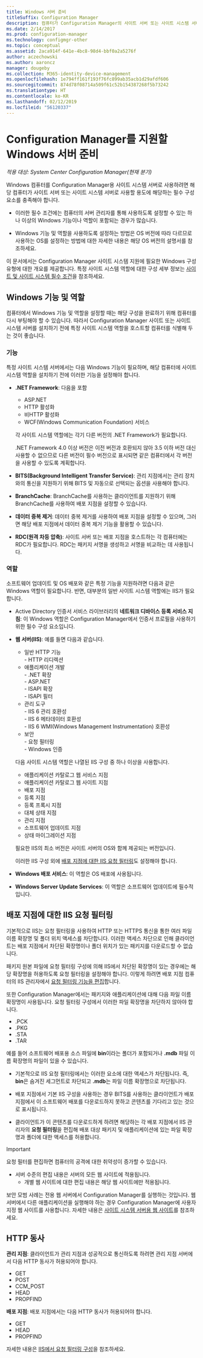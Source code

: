 ```yaml
---
title: Windows 서버 준비
titleSuffix: Configuration Manager
description: 컴퓨터가 Configuration Manager의 사이트 서버 또는 사이트 시스템 서버를 사용하기 위한 필수 구성 요소를 충족하는지 확인합니다.
ms.date: 2/14/2017
ms.prod: configuration-manager
ms.technology: configmgr-other
ms.topic: conceptual
ms.assetid: 2aca914f-641e-4bc8-98d4-bbf0a2a5276f
author: aczechowski
ms.author: aaroncz
manager: dougeby
ms.collection: M365-identity-device-management
ms.openlocfilehash: 1e794ff161f193f76fc899ab35acb1d29afdf606
ms.sourcegitcommit: 874d78f08714a509f61c52b154387268f5b73242
ms.translationtype: HT
ms.contentlocale: ko-KR
ms.lasthandoff: 02/12/2019
ms.locfileid: "56120337"
---
```

# <a name="prepare-windows-servers-to-support-configuration-manager"></a>Configuration Manager를 지원할 Windows 서버 준비

*적용 대상: System Center Configuration Manager(현재 분기)*

Windows 컴퓨터를 Configuration Manager용 사이트 시스템 서버로 사용하려면 해당 컴퓨터가 사이트 서버 또는 사이트 시스템 서버로 사용할 용도에 해당하는 필수 구성 요소를 충족해야 합니다.  

- 이러한 필수 조건에는 컴퓨터의 서버 관리자를 통해 사용하도록 설정할 수 있는 하나 이상의 Windows 기능이나 역할이 포함되는 경우가 많습니다.  

- Windows 기능 및 역할을 사용하도록 설정하는 방법은 OS 버전에 따라 다르므로 사용하는 OS를 설정하는 방법에 대한 자세한 내용은 해당 OS 버전의 설명서를 참조하세요.  

이 문서에서는 Configuration Manager 사이트 시스템 지원에 필요한 Windows 구성 유형에 대한 개요를 제공합니다. 특정 사이트 시스템 역할에 대한 구성 세부 정보는 [사이트 및 사이트 시스템 필수 조건](/sccm/core/plan-design/configs/site-and-site-system-prerequisites)을 참조하세요.

##  <a name="BKMK_WinFeatures"></a> Windows 기능 및 역할  
컴퓨터에서 Windows 기능 및 역할을 설정할 때는 해당 구성을 완료하기 위해 컴퓨터를 다시 부팅해야 할 수 있습니다. 따라서 Configuration Manager 사이트 또는 사이트 시스템 서버를 설치하기 전에 특정 사이트 시스템 역할을 호스트할 컴퓨터를 식별해 두는 것이 좋습니다.

### <a name="features"></a>기능  
특정 사이트 시스템 서버에서는 다음 Windows 기능이 필요하며, 해당 컴퓨터에 사이트 시스템 역할을 설치하기 전에 이러한 기능을 설정해야 합니다.  

- **.NET Framework**: 다음을 포함  

    - ASP.NET  
    - HTTP 활성화  
    - 비HTTP 활성화  
    - WCF(Windows Communication Foundation) 서비스  

    각 사이트 시스템 역할에는 각기 다른 버전의 .NET Framework가 필요합니다.  

    .NET Framework 4.0 이상 버전은 이전 버전과 호환되지 않아 3.5 이하 버전 대신 사용할 수 없으므로 다른 버전이 필수 버전으로 표시되면 같은 컴퓨터에서 각 버전을 사용할 수 있도록 계획합니다.  

- **BITS(Background Intelligent Transfer Service)**: 관리 지점에서는 관리 장치와의 통신을 지원하기 위해 BITS 및 자동으로 선택되는 옵션을 사용해야 합니다.  

- **BranchCache**: BranchCache를 사용하는 클라이언트를 지원하기 위해 BranchCache를 사용하여 배포 지점을 설정할 수 있습니다.  

- **데이터 중복 제거**: 데이터 중복 제거를 사용하여 배포 지점을 설정할 수 있으며, 그러면 해당 배포 지점에서 데이터 중복 제거 기능을 활용할 수 있습니다.  

- **RDC(원격 차등 압축)**: 사이트 서버 또는 배포 지점을 호스트하는 각 컴퓨터에는 RDC가 필요합니다. RDC는 패키지 서명을 생성하고 서명을 비교하는 데 사용됩니다.  

### <a name="roles"></a>역할  
소프트웨어 업데이트 및 OS 배포와 같은 특정 기능을 지원하려면 다음과 같은 Windows 역할이 필요합니다. 반면, 대부분의 일반 사이트 시스템 역할에는 IIS가 필요합니다.  

- Active Directory 인증서 서비스 라이브러리의 **네트워크 디바이스 등록 서비스 지침**: 이 Windows 역할은 Configuration Manager에서 인증서 프로필을 사용하기 위한 필수 구성 요소입니다.  

- **웹 서버(IIS)**: 예를 들면 다음과 같습니다.  
    - 일반 HTTP 기능  
          - HTTP 리디렉션  
    - 애플리케이션 개발  
          - .NET 확장  
          - ASP.NET  
          - ISAPI 확장  
          - ISAPI 필터  
    - 관리 도구  
          - IIS 6 관리 호환성  
          - IIS 6 메타데이터 호환성  
          - IIS 6 WMI(Windows Management Instrumentation) 호환성  
    - 보안  
          - 요청 필터링  
          - Windows 인증  

  다음 사이트 시스템 역할은 나열된 IIS 구성 중 하나 이상을 사용합니다.  
  - 애플리케이션 카탈로그 웹 서비스 지점  
  - 애플리케이션 카탈로그 웹 사이트 지점  
  - 배포 지점  
  - 등록 지점  
  - 등록 프록시 지점  
  - 대체 상태 지점  
  - 관리 지점  
  - 소프트웨어 업데이트 지점  
  - 상태 마이그레이션 지점     

  필요한 IIS의 최소 버전은 사이트 서버의 OS와 함께 제공되는 버전입니다.  

  이러한 IIS 구성 외에 [배포 지점에 대한 IIS 요청 필터링](#BKMK_IISFiltering)도 설정해야 합니다.  

- **Windows 배포 서비스**: 이 역할은 OS 배포에 사용됩니다.  

- **Windows Server Update Services**: 이 역할은 소프트웨어 업데이트에 필수적입니다.  


##  <a name="BKMK_IISFiltering"></a> 배포 지점에 대한 IIS 요청 필터링  
기본적으로 IIS는 요청 필터링을 사용하여 HTTP 또는 HTTPS 통신을 통한 여러 파일 이름 확장명 및 폴더 위치 액세스를 차단합니다. 이러한 액세스 차단으로 인해 클라이언트는 배포 지점에서 차단된 확장명이나 폴더 위치가 있는 패키지를 다운로드할 수 없습니다.  

패키지 원본 파일에 요청 필터링 구성에 의해 IIS에서 차단된 확장명이 있는 경우에는 해당 확장명을 허용하도록 요청 필터링을 설정해야 합니다. 이렇게 하려면 배포 지점 컴퓨터의 IIS 관리자에서 [요청 필터링 기능을 편집](https://technet.microsoft.com/library/hh831621.aspx)합니다.  

또한 Configuration Manager에서는 패키지와 애플리케이션에 대해 다음 파일 이름 확장명이 사용됩니다. 요청 필터링 구성에서 이러한 파일 확장명을 차단하지 않아야 합니다.  

- .PCK  
- .PKG  
- .STA  
- .TAR  

예를 들어 소프트웨어 배포용 소스 파일에 **bin**이라는 폴더가 포함되거나 **.mdb** 파일 이름 확장명의 파일이 있을 수 있습니다.  

- 기본적으로 IIS 요청 필터링에서는 이러한 요소에 대한 액세스가 차단됩니다. 즉, **bin**은 숨겨진 세그먼트로 차단되고 **.mdb**는 파일 이름 확장명으로 차단됩니다.  

- 배포 지점에서 기본 IIS 구성을 사용하는 경우 BITS를 사용하는 클라이언트가 배포 지점에서 이 소프트웨어 배포를 다운로드하지 못하고 콘텐츠를 기다리고 있는 것으로 표시됩니다.  

- 클라이언트가 이 콘텐츠를 다운로드하게 하려면 해당하는 각 배포 지점에서 IIS 관리자의 **요청 필터링**을 편집해 배포 대상 패키지 및 애플리케이션에 있는 파일 확장명과 폴더에 대한 액세스를 허용합니다.  

> [!IMPORTANT]  
> 요청 필터를 편집하면 컴퓨터의 공격에 대한 취약성이 증가할 수 있습니다.  
> 
> - 서버 수준의 편집 내용은 서버의 모든 웹 사이트에 적용됩니다.   
>     - 개별 웹 사이트에 대한 편집 내용은 해당 웹 사이트에만 적용됩니다.  
> 
> 보안 모범 사례는 전용 웹 서버에서 Configuration Manager를 실행하는 것입니다. 웹 서버에서 다른 애플리케이션을 실행해야 하는 경우 Configuration Manager에 사용자 지정 웹 사이트를 사용합니다. 자세한 내용은 [사이트 시스템 서버용 웹 사이트](/sccm/core/plan-design/network/websites-for-site-system-servers)를 참조하세요.  

## <a name="http-verbs"></a>HTTP 동사
**관리 지점**: 클라이언트가 관리 지점과 성공적으로 통신하도록 하려면 관리 지점 서버에서 다음 HTTP 동사가 허용되어야 합니다.  
- GET
- POST
- CCM_POST
- HEAD
- PROPFIND

**배포 지점**: 배포 지점에서는 다음 HTTP 동사가 허용되어야 합니다.
- GET
- HEAD
- PROPFIND

자세한 내용은 [IIS에서 요청 필터링 구성](https://technet.microsoft.com/library/hh831621.aspx#Verbs)을 참조하세요. 
